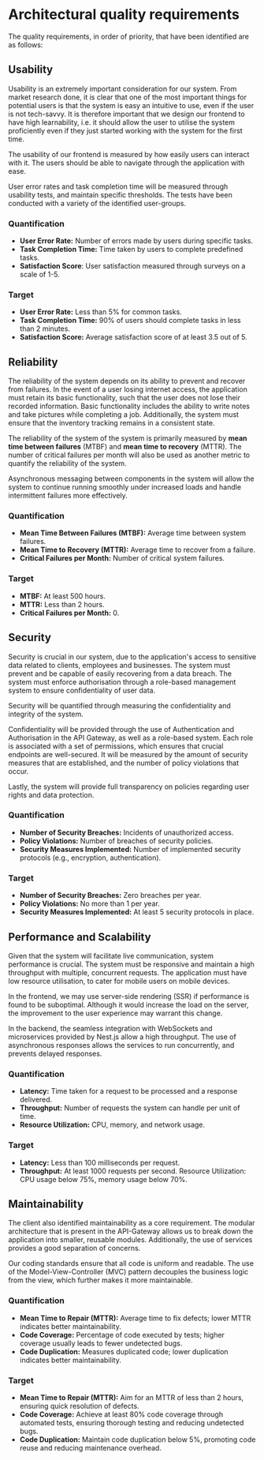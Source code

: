  # Architectural quality requirements

The quality requirements, in order of priority, that have been identified are as follows:

## Usability 
Usability is an extremely important consideration for our system. From market research done, it is clear that one of the most important things for potential users is that the system is easy an intuitive to use, even if the user is not tech-savvy. It is therefore important that we design our frontend to have high learnability, i.e. it should allow the user to utilise the system proficiently even if they just started working with the system for the first time.

The usability of our frontend is measured by how easily users can interact with it. The users should be able to navigate through the application with ease.

User error rates and task completion time will be measured through usability tests, and  maintain specific thresholds. The tests have been conducted with a variety of the identified user-groups.

### Quantification
- **User Error Rate:** Number of errors made by users during specific tasks.
- **Task Completion Time:** Time taken by users to complete predefined tasks.
- **Satisfaction Score**: User satisfaction measured through surveys on a scale of 1-5.

### Target
- **User Error Rate:** Less than 5% for common tasks.
- **Task Completion Time:** 90% of users should complete tasks in less than 2 minutes.
- **Satisfaction Score:** Average satisfaction score of at least 3.5 out of 5.


## Reliability
The reliability of the system depends on its ability to prevent and recover from failures. In the event of a user losing internet access, the application must retain its basic functionality, such that the user does not lose their recorded information. Basic functionality includes the ability to write notes and take pictures while completing a job. Additionally, the system must ensure that the inventory tracking remains in a consistent state. 

The reliability of the system of the system is primarily measured by **mean time between failures** (MTBF) and **mean time to recovery** (MTTR). The number of critical failures per month will also be used as another metric to quantify the reliability of the system.

Asynchronous messaging between components in the system will allow the system to continue running smoothly under increased loads and handle intermittent failures more effectively.

### Quantification 
- **Mean Time Between Failures (MTBF):** Average time between system failures.
- **Mean Time to Recovery (MTTR):** Average time to recover from a failure.
- **Critical Failures per Month:** Number of critical system failures.

### Target
- **MTBF:** At least 500 hours.
- **MTTR:** Less than 2 hours.
- **Critical Failures per Month:** 0.

## Security
Security is crucial in our system, due to the application's access to sensitive data related to clients, employees and businesses. The system must prevent and be capable of easily recovering from a data breach. The system must enforce authorisation through a role-based management system to ensure confidentiality of user data. 

Security will be quantified through measuring the confidentiality and integrity of the system. 

<!-- As such, we plan to implement a Gatekeeper that will serve as a broker between the client requests and the services, to sanitize and validate the requests. -->

Confidentiality will be provided through the use of Authentication and Authorisation in the API Gateway, as well as a role-based system. Each role is associated with a set of permissions, which ensures that crucial endpoints are well-secured. It will be measured by the amount of security measures that are established, and the number of policy violations that occur. 

Lastly, the system will provide full transparency on policies regarding user rights and data protection.

### Quantification 
- **Number of Security Breaches:** Incidents of unauthorized access.
- **Policy Violations:** Number of breaches of security policies.
- **Security Measures Implemented:** Number of implemented security protocols (e.g., encryption, authentication).

### Target
- **Number of Security Breaches:** Zero breaches per year.
- **Policy Violations:** No more than 1 per year.
- **Security Measures Implemented:** At least 5 security protocols in place.

## Performance and Scalability
Given that the system will facilitate live communication, system performance is crucial. The system must be responsive and maintain a high throughput with multiple, concurrent requests. The application must have low resource utilisation, to cater for  mobile users on mobile devices.

<!-- The performance of the app will be measured using the following criteria:
  1. **Latency** and **Throughput**: The time taken for a request to be processed and a response to be delivered. Low latency ensures real-time communication. The number of requests the system can handle per unit of time.
  2. **Resource Utilization**: Monitoring CPU, memory, and network usage to ensure efficient resource allocation. Mobile devices have limited resources, so optimizing utilization is critical. -->
  
In the frontend, we may use server-side rendering (SSR) if performance is found to be suboptimal. Although it would increase the load on the server, the improvement to the user experience may warrant this change.

In the backend, the seamless integration with WebSockets and microservices provided by Nest.js allow a high throughput. The use of asynchronous responses allows the services to run concurrently, and prevents delayed responses.

### Quantification 
- **Latency:** Time taken for a request to be processed and a response delivered.
- **Throughput:** Number of requests the system can handle per unit of time.
- **Resource Utilization:** CPU, memory, and network usage.

### Target
- **Latency:** Less than 100 milliseconds per request.
- **Throughput:** At least 1000 requests per second.
Resource Utilization: CPU usage below 75%, memory usage below 70%.


## Maintainability
The client also identified maintainability as a core requirement. The modular architecture that is present in the API-Gateway allows us to break down the application into smaller, reusable modules. Additionally, the use of services provides a good separation of concerns.

Our coding standards ensure that all code is uniform and readable. The use of the Model-View-Controller (MVC) pattern decouples the business logic from the view, which further makes it more maintainable.

### Quantification 
- **Mean Time to Repair (MTTR):** Average time to fix defects; lower MTTR indicates better maintainability.
- **Code Coverage:** Percentage of code executed by tests; higher coverage usually leads to fewer undetected bugs.
- **Code Duplication:** Measures duplicated code; lower duplication indicates better maintainability.

### Target
- **Mean Time to Repair (MTTR):** Aim for an MTTR of less than 2 hours, ensuring quick resolution of defects.
- **Code Coverage:** Achieve at least 80% code coverage through automated tests, ensuring thorough testing and reducing undetected bugs.
- **Code Duplication:** Maintain code duplication below 5%, promoting code reuse and reducing maintenance overhead.